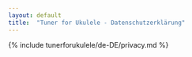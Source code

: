 ```yaml
---
layout: default
title:  "Tuner for Ukulele - Datenschutzerklärung"
---
```


{% include tunerforukulele/de-DE/privacy.md %}
